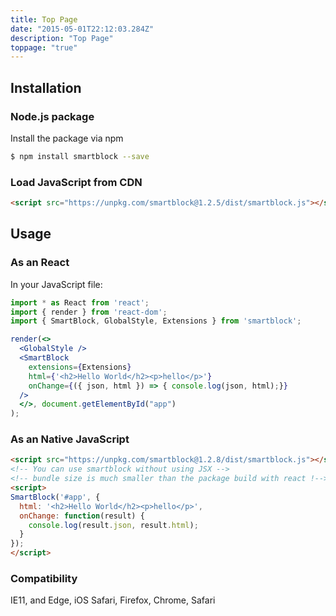 ```yaml
---
title: Top Page
date: "2015-05-01T22:12:03.284Z"
description: "Top Page"
toppage: "true"
---
```



## Installation

### Node.js package

Install the package via npm

```sh
$ npm install smartblock --save
```

### Load JavaScript from CDN

```html
<script src="https://unpkg.com/smartblock@1.2.5/dist/smartblock.js"></script>
```

## Usage

### As an React

In your JavaScript file:

```jsx
import * as React from 'react'; 
import { render } from 'react-dom'; 
import { SmartBlock, GlobalStyle, Extensions } from 'smartblock'; 

render(<>
  <GlobalStyle />
  <SmartBlock
    extensions={Extensions}
    html={'<h2>Hello World</h2><p>hello</p>'} 
    onChange={({ json, html }) => { console.log(json, html);}} 
  /> 
  </>, document.getElementById("app")
);
```

### As an Native JavaScript

```html
<script src="https://unpkg.com/smartblock@1.2.8/dist/smartblock.js"></script>
<!-- You can use smartblock without using JSX -->
<!-- bundle size is much smaller than the package build with react !-->
<script>
SmartBlock('#app', {
  html: '<h2>Hello World</h2><p>hello</p>',
  onChange: function(result) {
    console.log(result.json, result.html);
  }
});
</script>
```

### Compatibility

IE11, and Edge, iOS Safari, Firefox, Chrome, Safari